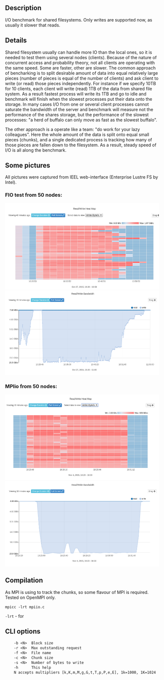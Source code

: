 ## Description

I/O benchmark for shared filesystems.  Only writes are supported now, as usually it slower that reads.

## Details

Shared filesystem usually can handle more IO than the local ones, so it is needed to test them using several nodes (clients). Because of the nature of concurrent access and probability theory, not all clients are operating with the same speed. Some are faster, other are slower.
The common approach of bencharking is to split desirable amount of data into equal relatively large pieces (number of pieces is equal of the number of clients) and ask client to write (or read) those pieces independently. For instance if we specify 10TB for 10 clients, each client will write (read) 1TB of the data from shared file system.
As a result fastest process will write its 1TB and go to idle and benchmark will finish when the slowest processes put their data onto the storage. In many cases I/O from one or several client processes cannot saturate the bandwidth of the server and benchmark will measure not the performance of the shares storage, but the performance of the slowest processes: "a herd of buffalo can only move as fast as the slowest buffalo".

The other approach is a operate like a team: "do work for your lazy colleagues".
Here the whole amount of the data is split onto equal small pieces (chunks), and a single dedicated process is tracking how many of those pieces are fallen down to the filesystem. As a result, steady speed of I/O is all along the benchmark.

## Some pictures
All pictures were captured from IEEL web-interface (Enterprise Lustre FS by Intel).

### FIO test from 50 nodes:
![fio heatmap](img/fio1.png)
![fio write](img/fio2.png)

### MPIio from 50 nodes:
![mpiio heatmap](img/mpiio1.png)
![mpiio write](img/mpiio2.png)

## Compilation
As MPI is using to track the chunks, so some flavour of MPI is required. Tested on OpenMPI only. 
```
mpicc -lrt mpiio.c
```
```-lrt```  - for 

## CLI options
```
    -b <N>  Block size
    -r <N>  Max outstanding request
    -f <N>  File name
    -c <N>  Chunk size
    -s <N>  Number of bytes to write
    -h      This help
    N accepts multipliers [k,K,m,M,g,G,t,T,p,P,e,E], 1k=1000, 1K=1024
```
